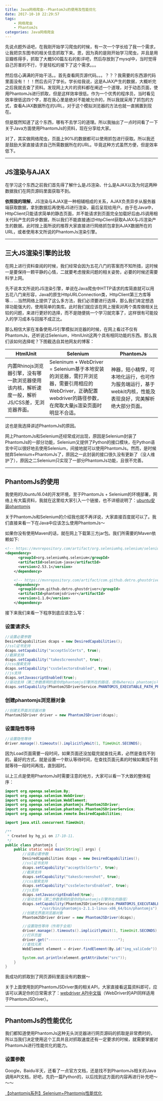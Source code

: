 ```yaml
---
title: Java网络爬虫--PhantomJs的使用及性能优化
date: 2017-10-10 22:29:57
tags:
    - 网络爬虫
    - PhantomJs
categories: Java网络爬虫
---
```


先说点题外话吧，在我刚开始学习爬虫的时候，有一次一个学长给了我一个需求，让我把京东图书的相关信息抓取下来。恩，因为真的是刚开始学习爬虫，并且是用豆瓣练得手，抓取了大概500篇左右的影评吧，然后存放到了mysql中，当时觉得自己厉害的不行，于是轻松的接下了这个需求。。。

然后信心满满的开始干活。。首先查看网页源代码。。。？？？我需要的东西源代码里面没有！！！然后去问了学长。学长给我说，这是AJAX产生的数据，大概听完之后我就去查了资料。发现网上大片的资料都在阐述一个道理，对于动态页面，使用PhantomJs进行抓取，但是这样效率很低。作为一个优秀的程序员，当时看见效率很低这四个字，那在我心里是绝对不能被允许的，所以我就采用了抓包的方式，查看AJAX数据所在的URL，对于这个模拟浏览器的方法也就一直搁置到现在。

但是既然知道了这个东西，哪有不去学习的道理。所以我抽出了一点时间看了一下关于Java方面使用PhantomJs的资料，现在分享给大家。

对了，其实做网络爬虫，页面上90%的数据都可以使用抓包进行获取。所以我还是鼓励大家直接请求自己所需数据所在的URL。毕竟这种方式虽然方便，但是效率低下。


----------
## **JS渲染与AJAX**

在学习这个东西之前我们首先得了解什么是JS渲染、什么是AJAX以及为何这两种数据我们在网页源码里面获取不到。

**依照我的理解**，JS渲染与AJAX是一种相辅相成的关系，AJAX负责异步从服务器端获取数据，拿到数据后再使用JS进行渲染，最后呈现给用户。由于在Java中，HttpClient只能请求简单的静态页面，并不能请求到页面完全加载好后由JS调用相关代码产生的异步数据，所以我们不能直接通过HttpClient获取AJAX与JS渲染产生的数据。此时按上面所说的推荐大家直接进行网络抓包拿到AJAX数据所在的URL，或者使用本文所说的PhantomJs渲染引擎。


----------
## **三大JS渲染引擎的比较**

在网上进行资料查阅的时候，我们经常会因为五花八门的答案而不知所措，这时候一是要保持一颗平静的心情，二就要考虑搜索问题的相关姿势，必要的时候还需要科学上网。

先不说本文所说的JS渲染引擎，单说在Java爬虫中HTTP请求的库简直就可以用五花八门来形容，Java的原生HttpURLConnection类，HttpClient第三方库等等... ...当然网络上提供了这么多方法，我们必须要进行选择，那么我们肯定想选择功能强大的，使用简单的类库。此时我们就应该在网上搜索对两个类库做相关比较的问题，来进行更好的选择，而不是随便挑一个学习就完事了，这样很有可能投入的学习成本与回报不成正比。

那么相信大家在准备使用JS引擎模拟浏览器的时候，在网上看过不仅有PhantomJs，还听说过Selenium，HtmlUnit这两个具有相同功能的东西。那么我们该如何选择呢？下图截选自其他网友的博客：

HtmlUnit | Selenium | PhantomJs
---|---|---
内置Rhinojs浏览器引擎，没有哪一款浏览器使用该内核，解析速度一般，解析JS/CSS差，无浏览器界面。 | Seleninum + WebDriver = Selenium基于本地安装的浏览器，需打开浏览器，需要引用相应的WebDriver，正确配置webdriver的路径参数，在爬取大量js渲染页面时明显不合适。 | 神器，短小精悍，可本地化运行，也可作为服务端运行，基于webkit内核，性能及表现良好，完美解析绝大部分页面。

这也是我选择讲述PhantomJs的原因。

网上PhantomJs和Selenium还经常成对出现，原因是Selenium封装了PhantomJs的一部分功能，Selenium又提供了Python的接口模块，在Python语言中可以很好地去使用Selenium，间接地就可以使用PhantomJs。然而，是时候抛弃Selenium+PhantomJs了，原因之一此封装的接口很久没有更新了（没人维护了），原因之二Selenium只实现了一部分PhantomJs功能，且很不完善。


----------
## **PhantomJs的使用**

我使用的Ubuntu16.04的开发环境，至于PhantomJs + Selenium的环境部署，网络上有大篇资料，我就在这里给大家引入一个链接，也不详细说明了：[ubuntu安装phantomjs](http://blog.csdn.net/u010843612/article/details/54702518)

关于PhantomJs和Selenium的介绍我也就不再详说，大家直接百度就可以了。我们直接来看一下在Java中应该怎么使用PhantomJs～

如果你没有使用Maven的话，就在网上下载第三方jar包。我们所需要的Maven依赖如下:

```xml
<!-- https://mvnrepository.com/artifact/org.seleniumhq.selenium/selenium-java -->
<dependency>
      <groupId>org.seleniumhq.selenium</groupId>
      <artifactId>selenium-java</artifactId>
      <version>2.53.1</version>
    </dependency>

    <!-- https://mvnrepository.com/artifact/com.github.detro.ghostdriver/phantomjsdriver -->
    <dependency>
      <groupId>com.github.detro.ghostdriver</groupId>
      <artifactId>phantomjsdriver</artifactId>
      <version>1.1.0</version>
    </dependency>
```

接下来我们来看一下程序到底应该怎么写：

### **设置请求头**

```java
//设置必要参数
DesiredCapabilities dcaps = new DesiredCapabilities();
//ssl证书支持
dcaps.setCapability("acceptSslCerts", true);
//截屏支持
dcaps.setCapability("takesScreenshot", true);
//css搜索支持
dcaps.setCapability("cssSelectorsEnabled", true);
//js支持
dcaps.setJavascriptEnabled(true);
//驱动支持（第二参数表明的是你的phantomjs引擎所在的路径，使用whereis phantomjs可以查看）
dcaps.setCapability(PhantomJSDriverService.PHANTOMJS_EXECUTABLE_PATH_PROPERTY, "/usr/local/bin/phantomjs");
```

### **创建phantomjs浏览器对象**

```java
//创建无界面浏览器对象
PhantomJSDriver driver = new PhantomJSDriver(dcaps);
```

### **设置隐性等待**

```java
//设置隐性等待
driver.manage().timeouts().implicitlyWait(1, TimeUnit.SECONDS);
```

因为Load页面需要一段时间，如果页面还没加载完就查找元素，必然是查找不到的。最好的方式，就是设置一个默认等待时间，在查找页面元素的时候如果找不到就等待一段时间再找，直到超时。

以上三点是使用PhantomJs时需要注意的地方，大家可以看一下大致的整体程序：

```java
import org.openqa.selenium.By;
import org.openqa.selenium.WebDriver;
import org.openqa.selenium.WebElement;
import org.openqa.selenium.phantomjs.PhantomJSDriver;
import org.openqa.selenium.phantomjs.PhantomJSDriverService;
import org.openqa.selenium.remote.DesiredCapabilities;

import java.util.concurrent.TimeUnit;

/**
 * Created by hg_yi on 17-10-11.
 */
public class phantomjs {
    public static void main(String[] args) {
        //设置必要参数
        DesiredCapabilities dcaps = new DesiredCapabilities();
        //ssl证书支持
        dcaps.setCapability("acceptSslCerts", true);
        //截屏支持
        dcaps.setCapability("takesScreenshot", true);
        //css搜索支持
        dcaps.setCapability("cssSelectorsEnabled", true);
        //js支持
        dcaps.setJavascriptEnabled(true);
        //驱动支持（第二参数表明的是你的phantomjs引擎所在的路径）
        dcaps.setCapability(PhantomJSDriverService.PHANTOMJS_EXECUTABLE_PATH_PROPERTY,
                "/usr/bin/phantomjs-2.1.1-linux-x86_64/bin/phantomjs");
        //创建无界面浏览器对象
        PhantomJSDriver driver = new PhantomJSDriver(dcaps);

        //设置隐性等待（作用于全局）
        driver.manage().timeouts().implicitlyWait(1, TimeUnit.SECONDS);
        //打开页面
        driver.get("--------------------------------");
        //查找元素
        WebElement element = driver.findElement(By.id("img_valiCode"));

        System.out.println(element.getAttribute("src"));
    }
}
```

我成功的抓取到了网页源码里面没有的数据～

关于上面使用到的PhantomJSDriver类的相关API，大家直接看这篇资料即可，应该可以满足你的日常需求了：[webdriver API中文版](http://www.360doc.com/content/17/1011/17/48302374_694109515.shtml)（WebDriver的API同样适用于PhantomJSDriver）。


----------
## **PhantomJs的性能优化**

我们都知道使用PhantomJs这种无头浏览器进行网页源码的抓取是非常费时的，所以当我们决定使用这个工具并且对抓取速度还有一定要求的时候，就需要掌握对PhantomJs进行性能优化的能力。

### **设置参数**
Google，Baidu半天，还看了一点官方文档，还是找不到PhantomJs相关的Java调用API文档，好吧，先扔一篇Python的，以后找到这方面的内容再进行补充吧～～～

[【phantomjs系列】Selenium+Phantomjs性能优化](https://thief.one/2017/03/01/Phantomjs%E6%80%A7%E8%83%BD%E4%BC%98%E5%8C%96/)